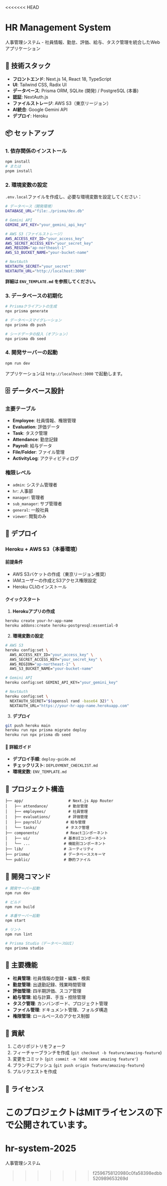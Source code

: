 <<<<<<< HEAD
# HR Management System

人事管理システム - 社員情報、勤怠、評価、給与、タスク管理を統合したWebアプリケーション

## 🚀 技術スタック

- **フロントエンド**: Next.js 14, React 18, TypeScript
- **UI**: Tailwind CSS, Radix UI
- **データベース**: Prisma ORM, SQLite (開発) / PostgreSQL (本番)
- **認証**: NextAuth.js
- **ファイルストレージ**: AWS S3（東京リージョン）
- **AI統合**: Google Gemini API
- **デプロイ**: Heroku

## 📦 セットアップ

### 1. 依存関係のインストール

```bash
npm install
# または
pnpm install
```

### 2. 環境変数の設定

`.env.local`ファイルを作成し、必要な環境変数を設定してください：

```bash
# データベース（開発環境）
DATABASE_URL="file:./prisma/dev.db"

# Gemini API
GEMINI_API_KEY="your_gemini_api_key"

# AWS S3（ファイルストレージ）
AWS_ACCESS_KEY_ID="your_access_key"
AWS_SECRET_ACCESS_KEY="your_secret_key"
AWS_REGION="ap-northeast-1"
AWS_S3_BUCKET_NAME="your-bucket-name"

# NextAuth
NEXTAUTH_SECRET="your_secret"
NEXTAUTH_URL="http://localhost:3000"
```

**詳細は `ENV_TEMPLATE.md` を参照してください。**

### 3. データベースの初期化

```bash
# Prismaクライアントの生成
npx prisma generate

# データベースマイグレーション
npx prisma db push

# シードデータの投入（オプション）
npx prisma db seed
```

### 4. 開発サーバーの起動

```bash
npm run dev
```

アプリケーションは `http://localhost:3000` で起動します。

## 🗄️ データベース設計

### 主要テーブル

- **Employee**: 社員情報、権限管理
- **Evaluation**: 評価データ
- **Task**: タスク管理
- **Attendance**: 勤怠記録
- **Payroll**: 給与データ
- **File/Folder**: ファイル管理
- **ActivityLog**: アクティビティログ

### 権限レベル

- `admin`: システム管理者
- `hr`: 人事部
- `manager`: 管理者
- `sub_manager`: サブ管理者
- `general`: 一般社員
- `viewer`: 閲覧のみ

## 🚀 デプロイ

### Heroku + AWS S3（本番環境）

#### 前提条件
- AWS S3バケットの作成（東京リージョン推奨）
- IAMユーザーの作成とS3アクセス権限設定
- Heroku CLIのインストール

#### クイックスタート

1. **Herokuアプリの作成**
```bash
heroku create your-hr-app-name
heroku addons:create heroku-postgresql:essential-0
```

2. **環境変数の設定**
```bash
# AWS S3
heroku config:set \
  AWS_ACCESS_KEY_ID="your_access_key" \
  AWS_SECRET_ACCESS_KEY="your_secret_key" \
  AWS_REGION="ap-northeast-1" \
  AWS_S3_BUCKET_NAME="your-bucket-name"

# Gemini API
heroku config:set GEMINI_API_KEY="your_gemini_key"

# NextAuth
heroku config:set \
  NEXTAUTH_SECRET="$(openssl rand -base64 32)" \
  NEXTAUTH_URL="https://your-hr-app-name.herokuapp.com"
```

3. **デプロイ**
```bash
git push heroku main
heroku run npx prisma migrate deploy
heroku run npx prisma db seed
```

#### 📖 詳細ガイド
- **デプロイ手順**: `deploy-guide.md`
- **チェックリスト**: `DEPLOYMENT_CHECKLIST.md`
- **環境変数**: `ENV_TEMPLATE.md`

## 📁 プロジェクト構造

```
├── app/                    # Next.js App Router
│   ├── attendance/         # 勤怠管理
│   ├── employees/          # 社員管理
│   ├── evaluations/        # 評価管理
│   ├── payroll/           # 給与管理
│   └── tasks/             # タスク管理
├── components/            # Reactコンポーネント
│   ├── ui/               # 基本UIコンポーネント
│   └── ...               # 機能別コンポーネント
├── lib/                  # ユーティリティ
├── prisma/               # データベーススキーマ
└── public/               # 静的ファイル
```

## 🔧 開発コマンド

```bash
# 開発サーバー起動
npm run dev

# ビルド
npm run build

# 本番サーバー起動
npm start

# リント
npm run lint

# Prisma Studio（データベースGUI）
npx prisma studio
```

## 📝 主要機能

- **社員管理**: 社員情報の登録・編集・検索
- **勤怠管理**: 出退勤記録、残業時間管理
- **評価管理**: 四半期評価、スコア管理
- **給与管理**: 給与計算、手当・控除管理
- **タスク管理**: カンバンボード、プロジェクト管理
- **ファイル管理**: ドキュメント管理、フォルダ構造
- **権限管理**: ロールベースのアクセス制御

## 🤝 貢献

1. このリポジトリをフォーク
2. フィーチャーブランチを作成 (`git checkout -b feature/amazing-feature`)
3. 変更をコミット (`git commit -m 'Add some amazing feature'`)
4. ブランチにプッシュ (`git push origin feature/amazing-feature`)
5. プルリクエストを作成

## 📄 ライセンス

このプロジェクトはMITライセンスの下で公開されています。
=======
# hr-system-2025
人事管理システム
>>>>>>> f2596758120980c0fa58398edbb520989653269d
